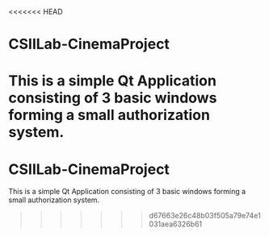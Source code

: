 <<<<<<< HEAD
# CSIILab-CinemaProject
This is a simple Qt Application consisting of 3 basic windows forming a small authorization system.
=======
# CSIILab-CinemaProject
This is a simple Qt Application consisting of 3 basic windows forming a small authorization system.
>>>>>>> d67663e26c48b03f505a79e74e1031aea6326b61
